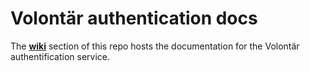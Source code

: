 # Volontär authentication docs
The [**wiki**](https://github.com/volontar/auth-docs/wiki) section of this repo hosts the documentation for the Volontär authentification service.